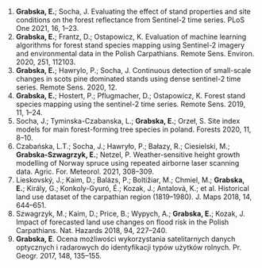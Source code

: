1. **Grabska, E.**; Socha, J. Evaluating the effect of stand properties and site conditions on the forest reflectance from Sentinel-2 time series. PLoS One 2021, 16, 1–23.
2. **Grabska, E.**; Frantz, D.; Ostapowicz, K. Evaluation of machine learning algorithms for forest stand species mapping using Sentinel-2 imagery and environmental data in the Polish Carpathians. Remote Sens. Environ. 2020, 251, 112103.
3. **Grabska, E.**; Hawrylo, P.; Socha, J. Continuous detection of small-scale changes in scots pine dominated stands using dense sentinel-2 time series. Remote Sens. 2020, 12.
4. **Grabska, E.**; Hostert, P.; Pflugmacher, D.; Ostapowicz, K. Forest stand species mapping using the sentinel-2 time series. Remote Sens. 2019, 11, 1–24.
5. Socha, J.; Tyminska-Czabanska, L.; **Grabska, E.**; Orzeł, S. Site index models for main forest-forming tree species in poland. Forests 2020, 11, 8–10.
6. Czabańska, L.T.; Socha, J.; Hawryło, P.; Bałazy, R.; Ciesielski, M.; **Grabska-Szwagrzyk, E.**; Netzel, P. Weather-sensitive height growth modelling of Norway spruce using repeated airborne laser scanning data. Agric. For. Meteorol. 2021, 308–309.
7. Lieskovský, J.; Kaim, D.; Balázs, P.; Boltižiar, M.; Chmiel, M.; **Grabska, E.**; Király, G.; Konkoly-Gyuró, É.; Kozak, J.; Antalová, K.; et al. Historical land use dataset of the carpathian region (1819–1980). J. Maps 2018, 14, 644–651.
8. 	Szwagrzyk, M.; Kaim, D.; Price, B.; Wypych, A.; **Grabska, E.**; Kozak, J. Impact of forecasted land use changes on flood risk in the Polish Carpathians. Nat. Hazards 2018, 94, 227–240.
9. 	**Grabska, E**. Ocena możliwości wykorzystania satelitarnych danych optycznych i radarowych do identyfikacji typów użytków rolnych. Pr. Geogr. 2017, 148, 135–155.
